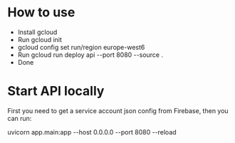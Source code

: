 # How to use

* Install gcloud
* Run gcloud init
* gcloud config set run/region europe-west6
* Run gcloud run deploy api --port 8080 --source .
* Done

# Start API locally

First you need to get a service account json config from Firebase, then you can run:

uvicorn app.main:app --host 0.0.0.0 --port 8080 --reload